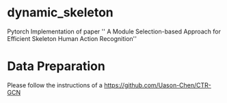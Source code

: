 # dynamic_skeleton
Pytorch Implementation of paper '' A Module Selection-based Approach for Efficient Skeleton Human Action Recognition''

# Data Preparation
Please follow the instructions of a https://github.com/Uason-Chen/CTR-GCN
